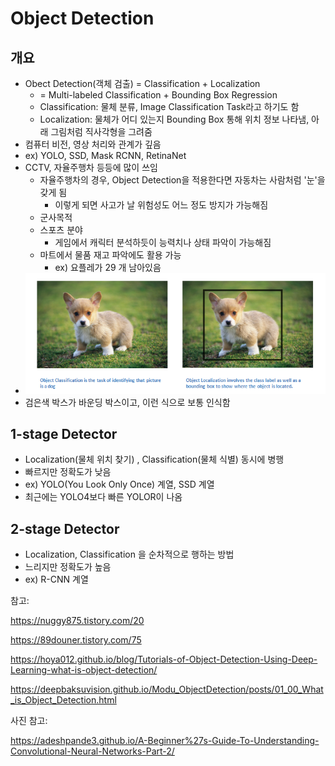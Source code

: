 # Object Detection

## 개요

- Obect Detection(객체 검출) = Classification + Localization
  - = Multi-labeled Classification + Bounding Box Regression
  - Classification: 물체 분류, Image Classification Task라고 하기도 함
  - Localization: 물체가 어디 있는지 Bounding Box 통해 위치 정보 나타냄, 아래 그림처럼 직사각형을 그려줌
- 컴퓨터 비전, 영상 처리와 관계가 깊음
- ex) YOLO, SSD, Mask RCNN, RetinaNet
- CCTV, 자율주행차 등등에 많이 쓰임
  - 자율주행차의 경우, Object Detection을 적용한다면 자동차는 사람처럼 '눈'을 갖게 됨
    - 이렇게 되면 사고가 날 위험성도 어느 정도 방지가 가능해짐
  - 군사목적 
  - 스포츠 분야
    - 게임에서 캐릭터 분석하듯이 능력치나 상태 파악이 가능해짐
  - 마트에서 물품 재고 파악에도 활용 가능
    - ex) 요플레가 29 개 남아있음
- ![](pic/bounding.PNG)
- 검은색 박스가 바운딩 박스이고, 이런 식으로 보통 인식함

## 1-stage Detector

- Localization(물체 위치 찾기) , Classification(물체 식별) 동시에 병행
- 빠르지만 정확도가 낮음
- ex) YOLO(You Look Only Once) 계열, SSD 계열
- 최근에는 YOLO4보다 빠른 YOLOR이 나옴

## 2-stage Detector

- Localization, Classification 을 순차적으로 행하는 방법
- 느리지만 정확도가 높음
- ex) R-CNN 계열

참고: 

https://nuggy875.tistory.com/20

https://89douner.tistory.com/75

https://hoya012.github.io/blog/Tutorials-of-Object-Detection-Using-Deep-Learning-what-is-object-detection/

https://deepbaksuvision.github.io/Modu_ObjectDetection/posts/01_00_What_is_Object_Detection.html

사진 참고: 

https://adeshpande3.github.io/A-Beginner%27s-Guide-To-Understanding-Convolutional-Neural-Networks-Part-2/


